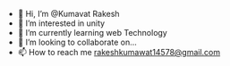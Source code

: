 - 👋 Hi, I’m @Kumavat Rakesh 
- 👀 I’m interested in unity
- 🌱 I’m currently learning web Technology
- 💞️ I’m looking to collaborate on...
- 📫 How to reach me rakeshkumawat14578@gmail.com

<!---
Kumava/Kumava is a ✨ special ✨ repository because its `README.md` (this file) appears on your GitHub profile.
You can click the Preview link to take a look at your changes.
--->
